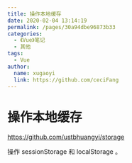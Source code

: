 ```yaml
---
title: 操作本地缓存
date: 2020-02-04 13:14:19
permalink: /pages/30a94dbe96873b33
categories:
  - 《Vue》笔记
  - 其他
tags:
  - Vue
author:
  name: xugaoyi
  link: https://github.com/ceciFang
---
```

# 操作本地缓存

<https://github.com/ustbhuangyi/storage>

操作 sessionStorage 和 localStorage 。
